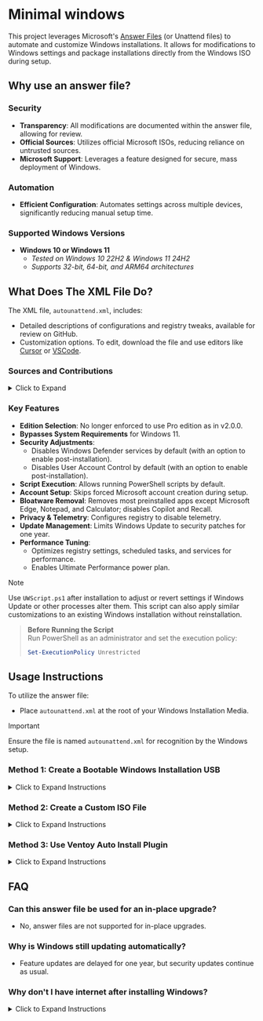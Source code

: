 # Minimal windows

This project leverages Microsoft's [Answer Files](https://learn.microsoft.com/en-us/windows-hardware/manufacture/desktop/update-windows-settings-and-scripts-create-your-own-answer-file-sxs?view=windows-11) (or Unattend files) to automate and customize Windows installations. It allows for modifications to Windows settings and package installations directly from the Windows ISO during setup.

## Why use an answer file?

### Security
- **Transparency**: All modifications are documented within the answer file, allowing for review.
- **Official Sources**: Utilizes official Microsoft ISOs, reducing reliance on untrusted sources.
- **Microsoft Support**: Leverages a feature designed for secure, mass deployment of Windows.

### Automation
- **Efficient Configuration**: Automates settings across multiple devices, significantly reducing manual setup time.

### Supported Windows Versions
- **Windows 10 or Windows 11**  
  - *Tested on Windows 10 22H2 & Windows 11 24H2*
  - *Supports 32-bit, 64-bit, and ARM64 architectures*

## What Does The XML File Do?

The XML file, `autounattend.xml`, includes:
- Detailed descriptions of configurations and registry tweaks, available for review on GitHub.
- Customization options. To edit, download the file and use editors like [Cursor](https://www.cursor.com/) or [VSCode](https://code.visualstudio.com/).

### Sources and Contributions

<details>
  <summary>Click to Expand</summary>

- **Base Answer File Generation**:  
  - [Schneegans Unattend Generator](https://schneegans.de/windows/unattend-generator/)
- **Tweaks & Optimizations**:  
  - [ChrisTitusTech WinUtil](https://github.com/ChrisTitusTech/winutil)
  - [FR33THY's Ultimate Windows Optimization Guide](https://github.com/FR33THYFR33THY/Ultimate-Windows-Optimization-Guide)
- **Additional Tweaks**:  
  - [Tiny11Builder](https://github.com/ntdevlabs/tiny11builder)
  - [Ten Forums](https://www.tenforums.com/)
  - [Eleven Forum](https://www.elevenforum.com/)
  - [Winaero Tweaker](https://winaerotweaker.com/)

</details>

### Key Features

- **Edition Selection**: No longer enforced to use Pro edition as in v2.0.0.
- **Bypasses System Requirements** for Windows 11.
- **Security Adjustments**: 
  - Disables Windows Defender services by default (with an option to enable post-installation).
  - Disables User Account Control by default (with an option to enable post-installation).
- **Script Execution**: Allows running PowerShell scripts by default.
- **Account Setup**: Skips forced Microsoft account creation during setup.
- **Bloatware Removal**: Removes most preinstalled apps except Microsoft Edge, Notepad, and Calculator; disables Copilot and Recall.
- **Privacy & Telemetry**: Configures registry to disable telemetry.
- **Update Management**: Limits Windows Update to security patches for one year.
- **Performance Tuning**: 
  - Optimizes registry settings, scheduled tasks, and services for performance.
  - Enables Ultimate Performance power plan.

> [!NOTE]  
> Use `UWScript.ps1` after installation to adjust or revert settings if Windows Update or other processes alter them. This script can also apply similar customizations to an existing Windows installation without reinstallation.

> **Before Running the Script**  
> Run PowerShell as an administrator and set the execution policy:
> ```powershell
> Set-ExecutionPolicy Unrestricted
> ```

## Usage Instructions

To utilize the answer file:

- Place `autounattend.xml` at the root of your Windows Installation Media.

> [!IMPORTANT]  
> Ensure the file is named `autounattend.xml` for recognition by the Windows setup.

### Method 1: Create a Bootable Windows Installation USB

<details>
  <summary>Click to Expand Instructions</summary>

  1. **Download** `autounattend.xml`.
  2. **Create Bootable USB**: Use [Rufus](https://rufus.ie/en/) or Microsoft's Media Creation Tool to make a Windows Installation USB.
     
     > **Important**  
     > - Media Creation Tool might cause issues; use at discretion.
     > - Avoid selecting "Customize Your Windows Experience" in Rufus to prevent overwriting the answer file.

  3. **Copy** `autounattend.xml` to the root of the USB.
  4. **Boot and Install**: Boot from the USB for installation; the answer file will execute automatically.

</details>

### Method 2: Create a Custom ISO File

<details>
  <summary>Click to Expand Instructions</summary>

  1. **Download** `autounattend.xml`.
  2. **Get Windows ISO**: Download from [Windows 10](https://www.microsoft.com/en-us/software-download/windows10) or [Windows 11](https://www.microsoft.com/en-us/software-download/windows11).
  3. **Use AnyBurn**: 
     - Choose "Edit Image File", select your ISO, add `autounattend.xml`, and recreate the ISO.
  4. **Create Bootable Media**: Use the new ISO with Rufus or Ventoy to make a bootable drive.

  > **Important**  
  > - Similar to Method 1, avoid customizing experience in Rufus.

  5. **Install Windows**: Boot from the modified ISO or USB for automatic setup.

</details>

### Method 3: Use Ventoy Auto Install Plugin

<details>
  <summary>Click to Expand Instructions</summary>

  1. **Download** `autounattend.xml`.
  2. **Prepare Ventoy**: Install Ventoy on a USB, create necessary folders (`ISO`, `Templates`).
  3. **Add Files**: Place Windows ISOs in `ISO\Windows`, `autounattend.xml` in `Templates`.
  4. **Configure Ventoy Plugin**: Use VentoyPlugson to set up auto-installation with the answer file.
  5. **Install**: Boot from the Ventoy USB and select the ISO with the answer file option for automatic setup.

</details>

## FAQ

### Can this answer file be used for an in-place upgrade?

- No, answer files are not supported for in-place upgrades.

### Why is Windows still updating automatically?

- Feature updates are delayed for one year, but security updates continue as usual.

### Why don't I have internet after installing Windows?

<details>
  <summary>Click to Expand Instructions</summary>

  If there's no internet connection post-installation:
  
  - **Driver Issue**: Download network drivers from your hardware manufacturer on another machine, transfer via USB, and install them on your new Windows setup.

</details>
